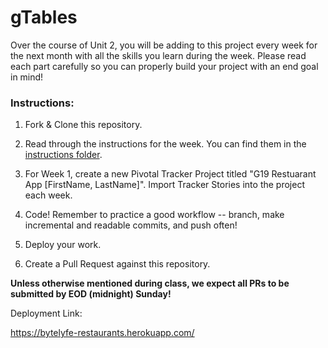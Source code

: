 # gTables

Over the course of Unit 2, you will be adding to this project every week for the next month with all the skills you learn during the week. Please read each part carefully so you can properly build your project with an end goal in mind!


### Instructions:

1. Fork & Clone this repository.

1. Read through the instructions for the week. You can find them in the [instructions folder](./instructions).

1. For Week 1, create a new Pivotal Tracker Project titled "G19 Restuarant App [FirstName, LastName]". Import Tracker Stories into the project each week.

1. Code! Remember to practice a good workflow -- branch, make incremental and readable commits, and push often!

1. Deploy your work.

1. Create a Pull Request against this repository.

__Unless otherwise mentioned during class, we expect all PRs to be submitted by EOD (midnight) Sunday!__

Deployment Link:

https://bytelyfe-restaurants.herokuapp.com/